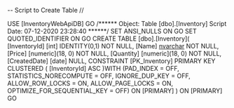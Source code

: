 -- Script to Create Table // 

USE [InventoryWebApiDB]
GO
/****** Object:  Table [dbo].[Inventory]    Script Date: 07-12-2020 23:28:40 ******/
SET ANSI_NULLS ON
GO
SET QUOTED_IDENTIFIER ON
GO
CREATE TABLE [dbo].[Inventory](
	[InventoryId] [int] IDENTITY(0,1) NOT NULL,
	[Name] [nvarchar](50) NOT NULL,
	[Price] [numeric](18, 0) NOT NULL,
	[Quantity] [numeric](18, 0) NOT NULL,
	[CreatedDate] [date] NULL,
 CONSTRAINT [PK_Inventory] PRIMARY KEY CLUSTERED 
(
	[InventoryId] ASC
)WITH (PAD_INDEX = OFF, STATISTICS_NORECOMPUTE = OFF, IGNORE_DUP_KEY = OFF, ALLOW_ROW_LOCKS = ON, ALLOW_PAGE_LOCKS = ON, OPTIMIZE_FOR_SEQUENTIAL_KEY = OFF) ON [PRIMARY]
) ON [PRIMARY]
GO
